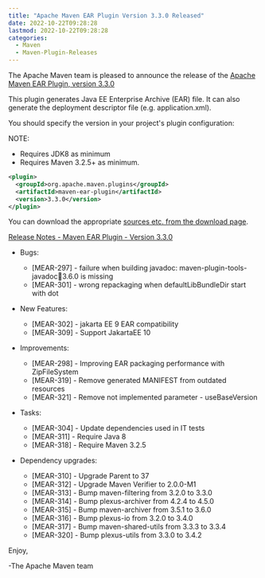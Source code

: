 ```yaml
---
title: "Apache Maven EAR Plugin Version 3.3.0 Released"
date: 2022-10-22T09:28:28
lastmod: 2022-10-22T09:28:28
categories:
  - Maven
  - Maven-Plugin-Releases
---
```

The Apache Maven team is pleased to announce the release of the 
[Apache Maven EAR Plugin, version 3.3.0](https://maven.apache.org/plugins/maven-ear-plugin/)

This plugin generates Java EE Enterprise Archive (EAR) file. It can also
generate the deployment descriptor file (e.g. application.xml).

You should specify the version in your project's plugin configuration:

NOTE:
 * Requires JDK8 as minimum
 * Requires Maven 3.2.5+ as minimum.
  
```xml
<plugin>
  <groupId>org.apache.maven.plugins</groupId>
  <artifactId>maven-ear-plugin</artifactId>
  <version>3.3.0</version>
</plugin>
```

You can download the appropriate [sources etc. from the download page](https://maven.apache.org/plugins/maven-ear-plugin/download.cgi).
 

[Release Notes - Maven EAR Plugin - Version 3.3.0](https://issues.apache.org/jira/secure/ReleaseNote.jspa?projectId=12317422&version=12349537)

* Bugs:
 
  * [MEAR-297] - failure when building javadoc: maven-plugin-tools-javadoc:jar:3.6.0 is missing
  * [MEAR-301] - wrong repackaging when defaultLibBundleDir start with dot

* New Features:

  * [MEAR-302] - jakarta EE 9 EAR compatibility
  * [MEAR-309] - Support JakartaEE 10

* Improvements:
 
  * [MEAR-298] - Improving EAR packaging performance with ZipFileSystem
  * [MEAR-319] - Remove generated MANIFEST from outdated resources
  * [MEAR-321] - Remove not implemented parameter - useBaseVersion

* Tasks:
 
  * [MEAR-304] - Update dependencies used in IT tests
  * [MEAR-311] - Require Java 8
  * [MEAR-318] - Require Maven 3.2.5

* Dependency upgrades:
 
  * [MEAR-310] - Upgrade Parent to 37
  * [MEAR-312] - Upgrade Maven Verifier to 2.0.0-M1
  * [MEAR-313] - Bump maven-filtering from 3.2.0 to 3.3.0
  * [MEAR-314] - Bump plexus-archiver from 4.2.4 to 4.5.0
  * [MEAR-315] - Bump maven-archiver from 3.5.1 to 3.6.0
  * [MEAR-316] - Bump plexus-io from 3.2.0 to 3.4.0
  * [MEAR-317] - Bump maven-shared-utils from 3.3.3 to 3.3.4
  * [MEAR-320] - Bump plexus-utils from 3.3.0 to 3.4.2

Enjoy,

-The Apache Maven team
